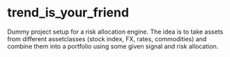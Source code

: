 # trend_is_your_friend
Dummy project setup for a risk allocation engine.
The idea is to take assets from different assetclasses (stock index, FX, rates, commodities) and combine them into a portfolio using some given signal and risk allocation.
